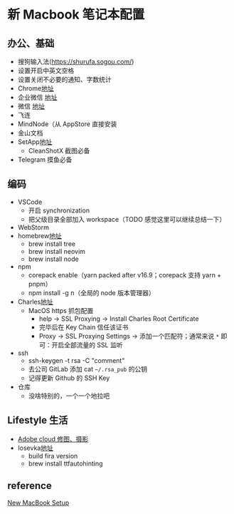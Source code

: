 # 新 Macbook 笔记本配置

## 办公、基础

- 搜狗输入法(https://shurufa.sogou.com/)
 - 设置开启中英文空格
 - 设置关闭不必要的通知、字数统计
- Chrome[地址](https://www.google.com/chrome/)
- 企业微信 [地址](https://work.weixin.qq.com/)
- 微信 [地址](https://mac.weixin.qq.com/)
- 飞连
- MindNode（从 AppStore 直接安装
- 金山文档
- SetApp[地址](https://setapp.com)
  - CleanShotX 截图必备
- Telegram 摸鱼必备
## 编码

- VSCode
  - 开启 synchronization
  - 把父级目录全部加入 workspace（TODO 感觉这里可以继续总结一下）
- WebStorm
- homebrew[地址](https://brew.sh/)
  - brew install tree
  - brew install neovim
  - brew install node
- npm
  - corepack enable（yarn packed after v16.9；corepack 支持 yarn + pnpm）
  - npm install -g n（全局的 node 版本管理器）
- Charles[地址](https://www.charlesproxy.com/download/)
  - MacOS https 抓包配置
    - help -> SSL Proxying -> Install Charles Root Certificate
    - 完毕后在 Key Chain 信任该证书
    - Proxy -> SSL Proxying Settings -> 添加一个匹配符；通常来说 `*` 即可：开启全部流量的 SSL 监听
- ssh
  - ssh-keygen -t rsa -C "comment"
  - 去公司 GitLab 添加 cat `~/.rsa_pub` 的公钥
  - 记得更新 Github 的 SSH Key
- 仓库
  - 没啥特别的，一个一个地拉吧

## Lifestyle 生活

- [Adobe cloud 修图、摄影](https://creativecloud.adobe.com/apps/all/desktop?action=install&source=apps&productId=creative-cloud)
- Iosevka[地址](https://github.com/be5invis/Iosevka)
  - build fira version
  - brew install ttfautohinting
## reference

[New MacBook Setup](https://sourabhbajaj.com/mac-setup/)
